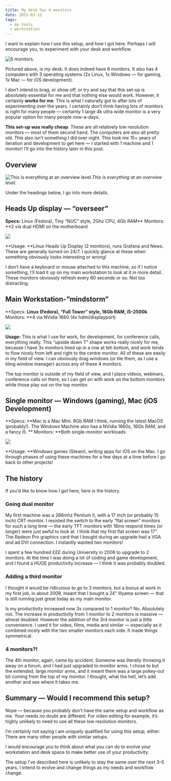 ```yaml
---
title: My desk has 6 monitors
date: 2021-03-12
tags:
  - my-tools
  - workstation
---
```


I want to explain how I use this setup, and how I got here. Perhaps I will encourage you, to experiment with your desk and workflow.

![6 monitors.](https://cdn-images-1.medium.com/max/9216/1*G5zh2d-GCF1QjAVoPsDyiw.jpeg "Taken in approx Mar 2021")

Pictured above, is my desk. It does indeed have 6 monitors. It also has 4 computers with 3 operating systems (2x Linux, 1x Windows — for gaming, 1x Mac — for iOS development).

I don’t intend to brag, or show off, or try and say that this set-up is absolutely essential for me and that nothing else would work. However, it certainly **works for me**. This is what I naturally got to after lots of experimenting over the years. I certainly don’t think having lots of monitors is right for many people — certainly 1 large 4k ultra wide monitor is a very popular option for many people now-a-days.

**This set-up was really cheap**. These are all relatively low resolution monitors — most of them second hand. The computers are also all pretty old. This also isn’t something I did over night. This took me 15+ years of iteration and development to get here — I started with 1 machine and 1 monitor! I’ll go into the history later in this post.

## Overview

![This is everything at an overview level.](https://cdn-images-1.medium.com/max/2000/1*GkYIyDibTKanVH2KTP0ZcA.png)*This is everything at an overview level.*

Under the headings below, I go into more details.

## **Heads Up display — “overseer”**

**Specs:** Linux (Fedora), Tiny “NUC” style, 2Ghz CPU, 4Gb RAM**
Monitors: **2 via dual HDMI on the motherboard

![](https://cdn-images-1.medium.com/max/2000/1*2JzfT8DDYTS5v3b_yF-yDQ.png)

**Usage: **Linux Heads Up Display (2 monitors), runs Grafana and News. These are generally turned on 24/7. I quickly glance at these when something obviously looks interesting or wrong!

I don’t have a keyboard or mouse attached to this machine, so if I notice something, I’ll load it up on my main workstation to look at it in more detail. These monitors obviously refresh every 60 seconds or so. Not too distracting.

## **Main Workstation-”mindstorm”**

**Specs: **Linux (Fedora), “Full Tower” style, 16Gb RAM, i5–2500k**
Monitors: **4 via NVidia 1660 (4x hdmi/displayport)

![](https://cdn-images-1.medium.com/max/2000/1*2fNekCyuYli92W_5YEQVSg.png)

**Usage:** This is what I use for work, for development, for conference calls, everything really. This “upside down T” shape works really nicely for me, because I have 3x monitors lined up in a row at teh bottom, and work tends to flow nicely from left and right to the centre monitor. All of these are easily in my field of view. I can obviously drag windows (or tile them, as I use a tiling window manager) across any of these 4 monitors.

The top monitor is outside of my field of view, and I place videos, webinars, conference calls on there, so I can get on with work on the bottom monitors while those play out on the top monitor.

## Single monitor — Windows (gaming), Mac (iOS Development)

**Specs: **Mac is a Mac Mini. 8Gb RAM I think, running the latest MacOS (probably!). The Windows Machine also has a NVidia 1660s, 16Gb RAM, and a fancy i5. **
Monitors: **Both single-monitor workloads

![](https://cdn-images-1.medium.com/max/2000/1*NFgu04JuZOH6NUm3zQFdOQ.png)

**Usage: **Windows games (Steam), writing apps for iOS on the Mac. I go through phases of using these machines for a few days at a time before I go back to other projects!

## The history

If you’d like to know how I got here, here is the history.

### **Going dual monitor**

My first machine was a 266mhz Pentium II, with a 17 inch (or probably 15 inch) CRT monitor. I resisted the switch to the early “flat screen” monitors for such a long time — the early TFT monitors with 16ms respond times (or longer) were just awful to look at. I think that my first flat screen was 17". The Radeon Pro graphics card that I bought during an upgrade had a VGA _and_ ad DVI connection. I instantly wanted two monitors!

I spent a few hundred £££ during University in 2006 to upgrade to 2 monitors. At the time I was doing a lot of coding and game development, and I found a HUGE productivity increase — I think it was probably doubled.

### Adding a third monitor

I thought it would be ridiculous to go to 3 monitors, but a bonus at work in my first job, in about 2009, meant that I bought a 24" Illyama screen — that is still running just great today as my main monitor.

Is my productivity increased now 3x compared to 1 monitor? No. Absolutely not. The increase in productivity from 1 monitor to 2 monitors is massive — almost doubled. However the addition of the 3rd monitor is just a little convenience. I used it for video, films, media and similar — especially as it combined nicely with the two smaller monitors each side. It made things symmetrical.

### 4 monitors?!

The 4th monitor, again, came by accident. Someone was literally throwing it away on a forum, and I had just upgraded to monitor arms. I chose to but the extended, large monitor arms, and it meant there was a large pokey-out bit coming from the top of my monitor. I thought, what the hell, let’s add another and see where it takes me.

## Summary — Would I recommend this setup?

Nope — because you probably don’t have the same setup and workflow as me. Your needs no doubt are different. For video editing for example, it’s highly unlikely to need to use all these low resolution monitors.

I’m certainly not saying I am uniquely qualified for using this setup, either. There are many other people with similar setups.

I would encourage you to think about what you can do to evolve your workstation and desk space to make better use of your productivity.

The setup I’ve described here is unlikely to stay the same over the next 3–5 years, I intend to evolve and change things as my needs and workflow change.
